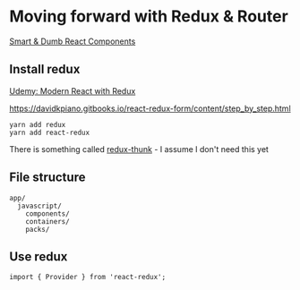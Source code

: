 # Moving forward with Redux & Router

[Smart & Dumb React Components](https://medium.com/@dan_abramov/smart-and-dumb-components-7ca2f9a7c7d0)

##

## Install redux

[Udemy: Modern React with Redux](https://www.udemy.com/react-redux/learn/v4/t/lecture/4288106?start=0)

https://davidkpiano.gitbooks.io/react-redux-form/content/step_by_step.html

```
yarn add redux
yarn add react-redux
```

There is something called [redux-thunk](https://github.com/gaearon/redux-thunk) - I assume I don't need this yet

## File structure

```
app/
  javascript/
    components/
    containers/
    packs/
```

## Use redux

```
import { Provider } from 'react-redux';
```
